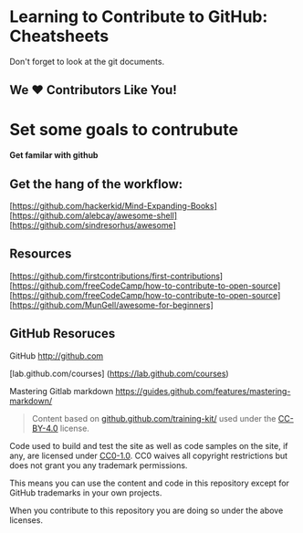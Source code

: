 
# Learning to Contribute to GitHub: Cheatsheets
Don't forget to look at the git documents.
## We :heart: Contributors Like You!

# Set some goals to contrubute
#### Get familar with github

## Get the hang of the workflow:

[https://github.com/hackerkid/Mind-Expanding-Books]
[https://github.com/alebcay/awesome-shell]
[https://github.com/sindresorhus/awesome]

## Resources
[https://github.com/firstcontributions/first-contributions]
[https://github.com/freeCodeCamp/how-to-contribute-to-open-source]
[https://github.com/freeCodeCamp/how-to-contribute-to-open-source]
[https://github.com/MunGell/awesome-for-beginners]

## GitHub Resoruces

GitHub http://github.com 



[lab.github.com/courses] (https://lab.github.com/courses)

Mastering Gitlab markdown 
https://guides.github.com/features/mastering-markdown/



> Content based on
> <a href="https://github.github.com/training-kit/">github.github.com/training-kit/</a>
> used under the
> <a href="https://creativecommons.org/licenses/by/4.0/">CC-BY-4.0</a>
> license.</a>

Code used to build and test the site as well as code samples on the site, if any, are licensed under [CC0-1.0](https://creativecommons.org/publicdomain/zero/1.0/legalcode). CC0 waives all copyright restrictions but does not grant you any trademark permissions.

This means you can use the content and code in this repository except for GitHub trademarks in your own projects.

When you contribute to this repository you are doing so under the above licenses.


